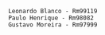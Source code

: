         Leonardo Blanco - Rm99119    
        Paulo Henrique - Rm98082    
        Gustavo Moreira - Rm97999    
